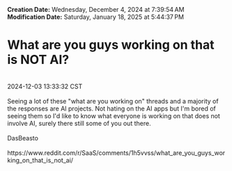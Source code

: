 <div><b>Creation Date:</b> Wednesday, December 4, 2024 at 7:39:54 AM<br></div>
<div><b>Modification Date:</b> Saturday, January 18, 2025 at 5:44:37 PM<br></div>
<div><h1>What are you guys working on that is NOT AI?</h1></div>
<div><br></div>
<div> 2024-12-03 13:33:32 CST</div>
<div><br></div>
<div>Seeing a lot of these &quotwhat are you working on&quot threads and a majority of the responses are AI projects. Not hating on the AI apps but I'm bored of seeing them so I'd like to know what everyone is working on that does not involve AI, surely there still some of you out there.</div>
<div><br></div>
<div>DasBeasto </div>
<div><br></div>
<div>https://www.reddit.com/r/SaaS/comments/1h5vvss/what_are_you_guys_working_on_that_is_not_ai/</div>

